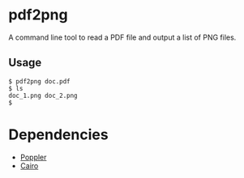 # pdf2png

A command line tool to read a PDF file and output a list of PNG files.

## Usage

```
$ pdf2png doc.pdf
$ ls
doc_1.png doc_2.png
$
```

# Dependencies
 - [Poppler](https://poppler.freedesktop.org/)
 - [Cairo](https://www.cairographics.org/)
 
